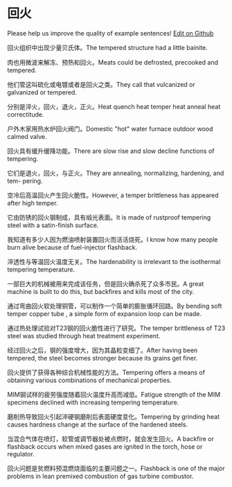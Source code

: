 # 回火

Please help us improve the quality of example sentences! [Edit on Github](https://github.com/jiyushe/jiyu-example-sentence-source/blob/main/chinese/huihuo.md)

<p><span class="chinese">回火组织中出现少量贝氏体。</span><span class="english">The tempered structure had a little bainite.</span></p>

<p><span class="chinese">肉也用微波来解冻、预热和回火。</span><span class="english">Meats could be defrosted, precooked and tempered.</span></p>

<p><span class="chinese">他们管这叫硫化或电镀或者是回火之类。</span><span class="english">They call that vulcanized or galvanized or tempered.</span></p>

<p><span class="chinese">分别是淬火，回火，退火，正火。</span><span class="english">Heat quench heat temper heat anneal heat correctitude.</span></p>

<p><span class="chinese">户外木家用热水炉回火阀门。</span><span class="english">Domestic "hot" water furnace outdoor wood calmed valve.</span></p>

<p><span class="chinese">回火具有缓升缓降功能。</span><span class="english">There are slow rise and slow decline functions of tempering.</span></p>

<p><span class="chinese">它们是退火，回火，与正火。</span><span class="english">They are annealing, normalizing, hardening, and tem- pering.</span></p>

<p><span class="chinese">空冷后高温回火产生回火脆性。</span><span class="english">However, a temper brittleness has appeared after high temper.</span></p>

<p><span class="chinese">它由防锈的回火钢制成，具有缎光表面。</span><span class="english">It is made of rustproof tempering steel with a satin-finish surface.</span></p>

<p><span class="chinese">我知道有多少人因为燃油喷射装置回火而活活烧死。</span><span class="english">I know how many people burn alive because of fuel-injector flashback.</span></p>

<p><span class="chinese">淬透性与等温回火温度无关。</span><span class="english">The hardenability is irrelevant to the isothermal tempering temperature.</span></p>

<p><span class="chinese">一部巨大的机械被用来完成该任务，但是回火确杀死了众多市民。</span><span class="english">A great machine is built to do this, but backfires and kills most of the city.</span></p>

<p><span class="chinese">通过弯曲回火软处理铜管，可以制作一个简单的膨胀循环回路。</span><span class="english">By bending soft temper copper tube , a simple form of expansion loop can be made.</span></p>

<p><span class="chinese">通过热处理试验对T23钢的回火脆性进行了研究。</span><span class="english">The temper brittleness of T23 steel was studied through heat treatment experiment.</span></p>

<p><span class="chinese">经过回火之后，钢的强度增大，因为其晶粒变细了。</span><span class="english">After having been tempered, the steel becomes stronger because its grains get finer.</span></p>

<p><span class="chinese">回火提供了获得各种综合机械性能的方法。</span><span class="english">Tempering offers a means of obtaining various combinations of mechanical properties.</span></p>

<p><span class="chinese">MIM钢试样的疲劳强度随着回火温度升高而减低。</span><span class="english">Fatigue strength of the MIM specimens declined with increasing tempering temperature.</span></p>

<p><span class="chinese">磨削热导致回火引起淬硬钢磨削后表面硬度变化。</span><span class="english">Tempering by grinding heat causes hardness change at the surface of the hardened steels.</span></p>

<p><span class="chinese">当混合气体在喷灯，软管或调节器处被点燃时，就会发生回火。</span><span class="english">A backfire or flashback occurs when mixed gases are ignited in the torch, hose or regulator.</span></p>

<p><span class="chinese">回火问题是贫燃料预混燃烧面临的主要问题之一。</span><span class="english">Flashback is one of the major problems in lean premixed combustion of gas turbine combustor.</span></p>


